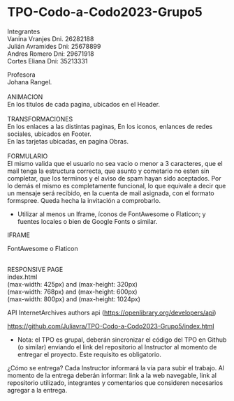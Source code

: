 # TPO-Codo-a-Codo2023-Grupo5

Integrantes <br>
Vanina Vranjes    Dni. 26282188 <br>
Juli&aacute;n Avramides  Dni: 25678899 <br>
Andres Romero     Dni: 29671918 <br>
Cortes Eliana     Dni: 35213331<br>

Profesora<br>
Johana Rangel.<br>
<br>
ANIMACION<br>
En los titulos de cada pagina, ubicados en el Header.<br>
<br>
TRANSFORMACIONES<br>
En los enlaces a las distintas paginas,
En los iconos, enlances de redes sociales, ubicados en Footer.<br>
En las tarjetas ubicadas, en pagina Obras.<br>
<br>
FORMULARIO<br>
El mismo valida que el usuario no sea vacio o menor a 3 caracteres, 
que el mail tenga la estructura correcta,
que asunto y cometario no esten sin completar,
que los terminos y el aviso de spam hayan sido aceptados.
Por lo demás el mismo es completamente funcional, 
lo que equivale a decir que un mensaje será recibido,
en la cuenta de mail asignada, con el formato formspree.
Queda hecha la invitación a comprobarlo.

- Utilizar al menos un Iframe, íconos de FontAwesome o Flaticon; y fuentes locales o
bien de Google Fonts o similar.

IFRAME<br>

FontAwesome o Flaticon

<br>
RESPONSIVE PAGE<br>
index.html<br>
(max-width: 425px) and (max-height: 320px) <br>
(max-width: 768px) and (max-height: 600px) <br>
(max-width: 800px) and (max-height: 1024px)<br>

API
InternetArchives authors api (https://openlibrary.org/developers/api)



https://github.com/Juliavra/TPO-Codo-a-Codo2023-Grupo5/index.html

- Nota: el TPO es grupal, deberán sincronizar el código del TPO en Github (o similar)
enviando el link del repositorio al Instructor al momento de entregar el proyecto.
Este requisito es obligatorio. 


¿Cómo se entrega?
Cada Instructor informará la vía para subir el trabajo. Al momento de la entrega deberán
informar: link a la web navegable, link al repositorio utilizado, integrantes y comentarios que
consideren necesarios agregar a la entrega.
